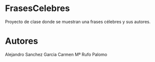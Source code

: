 # FrasesCelebres
Proyecto de clase donde se muestran una frases célebres y sus autores.

# Autores
Alejandro Sanchez Garcia
Carmen Mª Rufo Palomo
